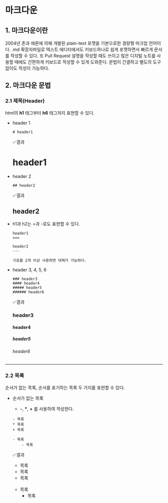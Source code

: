 # 마크다운

## 1. 마크다운이란
2004년 존과 애론에 의해 개발된 plain-text 포맷을 기본으로한 경량형 마크업 언어이다.
.md 확장자파일로 텍스트 에디터에서도 키보드하나로 쉽게 포맷하면서 빠르게 문서를 작성할 수 있다.
또 Pull Request 설명을 작성할 때도 쓰이고 많은 디지털 노트를 사용할 때에도 간편하게 키보드로 작성할 수 있게 도와준다.
문법이 간결하고 별도의 도구 없이도 작성이 가능하다.
    
## 2. 마크다운 문법

### 2.1 제목(Header)
html의 **h1** 태그부터 **h6** 태그까지 표현할 수 있다.
- header 1
    ```
    # header1
    ```
    ✅결과
    # header1 
    
- header 2
    ```
    ## header2
    ```
    ✅결과
    ## header2

- h1과 h2는 =과 -로도 표현할 수 있다.
    ```
    header1
    ===

    header2
    ---

    기호를 2개 이상 사용하면 대체가 가능하다.
    ```

- header 3, 4, 5, 6
    ```
    ### header3
    #### header4
    ##### header5
    ###### header6
    ```
    ✅결과
    ### header3
    #### header4
    ##### header5
    ###### header6
-----

### 2.2 목록
순서가 없는 목록, 순서를 표기하는 목록 두 가지를 표현할 수 있다.
- 순서가 없는 목록
    - **-**, __*__, __+__ 를 사용하여 작성한다.
    ```
    - 목록
    * 목록
    + 목록
    
    - 목록
        - 목록
    ```
    ✅결과
     - 목록
     * 목록
     + 목록 <br/><br/>
     
     - 목록
         - 목록
        
    
